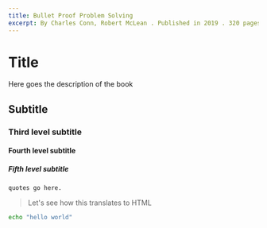 ```yaml
---
title: Bullet Proof Problem Solving 
excerpt: By Charles Conn, Robert McLean . Published in 2019 . 320 pages
---
```


# Title

Here goes the description of the book 

## Subtitle

### Third level subtitle

#### Fourth level subtitle

##### Fifth level subtitle

`quotes go here.`

> Let's see how this translates to HTML

```bash
echo "hello world"
```

